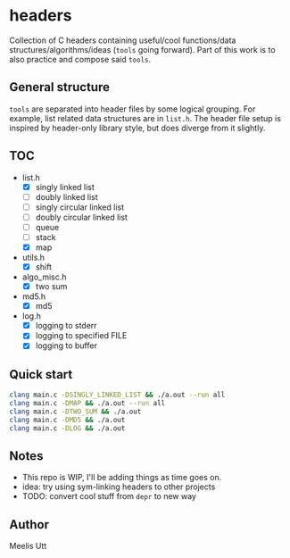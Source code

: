 # headers

Collection of C headers containing useful/cool functions/data structures/algorithms/ideas (`tools` going forward).
Part of this work is to also practice and compose said `tools`.

## General structure

`tools` are separated into header files by some logical grouping.
For example, list related data structures are in `list.h`.
The header file setup is inspired by header-only library style, but does diverge from it slightly.

## TOC

- list.h
	- [x] singly linked list
	- [ ] doubly linked list
	- [ ] singly circular linked list
	- [ ] doubly circular linked list
	- [ ] queue
	- [ ] stack
	- [x] map
- utils.h
	- [x] shift
- algo_misc.h
	- [x] two sum
- md5.h
	- [x] md5
- log.h
	- [x] logging to stderr
	- [x] logging to specified FILE
	- [x] logging to buffer

## Quick start

```sh
clang main.c -DSINGLY_LINKED_LIST && ./a.out --run all
clang main.c -DMAP && ./a.out --run all
clang main.c -DTWO_SUM && ./a.out
clang main.c -DMD5 && ./a.out
clang main.c -DLOG && ./a.out
```

## Notes

* This repo is WIP, I'll be adding things as time goes on.
* idea: try using sym-linking headers to other projects
* TODO: convert cool stuff from `depr` to new way

## Author

Meelis Utt